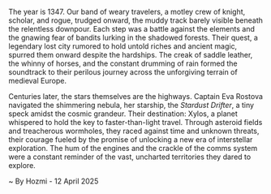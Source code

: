 
The year is 1347.  Our band of weary travelers, a motley crew of knight, scholar, and rogue, trudged onward, the muddy track barely visible beneath the relentless downpour.  Each step was a battle against the elements and the gnawing fear of bandits lurking in the shadowed forests.  Their quest, a legendary lost city rumored to hold untold riches and ancient magic, spurred them onward despite the hardships. The creak of saddle leather, the whinny of horses, and the constant drumming of rain formed the soundtrack to their perilous journey across the unforgiving terrain of medieval Europe.

Centuries later, the stars themselves are the highways.  Captain Eva Rostova navigated the shimmering nebula, her starship, the *Stardust Drifter*, a tiny speck amidst the cosmic grandeur.  Their destination: Xylos, a planet whispered to hold the key to faster-than-light travel.  Through asteroid fields and treacherous wormholes, they raced against time and unknown threats, their courage fueled by the promise of unlocking a new era of interstellar exploration. The hum of the engines and the crackle of the comms system were a constant reminder of the vast, uncharted territories they dared to explore.

~ By Hozmi - 12 April 2025
